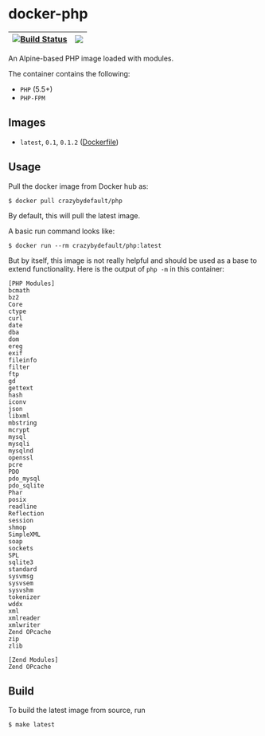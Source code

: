 # docker-php

| [![Build Status](https://travis-ci.org/crazybydefault/docker-php.svg?branch=master)](https://travis-ci.org/crazybydefault/docker-php) | [![](https://imagelayers.io/badge/crazybydefault/php:latest.svg)](https://imagelayers.io/?images=crazybydefault/php:latest 'Get your own badge on imagelayers.io') |
|:-:|:-:|

An Alpine-based PHP image loaded with modules.

The container contains the following:
* `PHP` (5.5+)
* `PHP-FPM`

## Images
* `latest`, `0.1`, `0.1.2` ([Dockerfile](./Dockerfile))

## Usage
Pull the docker image from Docker hub as:
```
$ docker pull crazybydefault/php
```
By default, this will pull the latest image.

A basic run command looks like:
```
$ docker run --rm crazybydefault/php:latest
```

But by itself, this image is not really helpful and should be used as a base to
extend functionality. Here is the output of `php -m` in this container:

```
[PHP Modules]
bcmath
bz2
Core
ctype
curl
date
dba
dom
ereg
exif
fileinfo
filter
ftp
gd
gettext
hash
iconv
json
libxml
mbstring
mcrypt
mysql
mysqli
mysqlnd
openssl
pcre
PDO
pdo_mysql
pdo_sqlite
Phar
posix
readline
Reflection
session
shmop
SimpleXML
soap
sockets
SPL
sqlite3
standard
sysvmsg
sysvsem
sysvshm
tokenizer
wddx
xml
xmlreader
xmlwriter
Zend OPcache
zip
zlib

[Zend Modules]
Zend OPcache
```

## Build
To build the latest image from source, run
```
$ make latest
```
